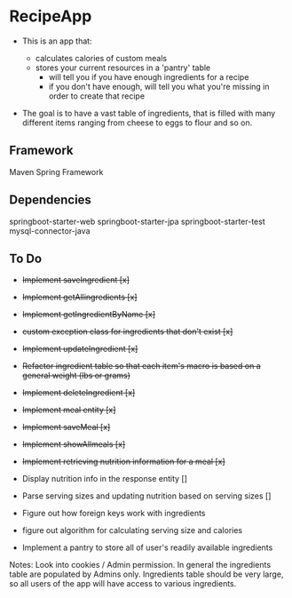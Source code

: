 # RecipeApp
- This is an app that:
	- calculates calories of custom meals
	- stores your current resources in a 'pantry' table
		- will tell you if you have enough ingredients for a recipe
		- if you don't have enough, will tell you what you're missing in order to create that recipe
	
- The goal is to have a vast table of ingredients, that is filled with
many different items ranging from cheese to eggs to flour and so on. 

## Framework ##
Maven 
Spring Framework

## Dependencies ##
springboot-starter-web
springboot-starter-jpa
springboot-starter-test
mysql-connector-java

## To Do ##
- ~~Implement saveIngredient [x]~~
- ~~Implement getAllingredients [x]~~
- ~~Implement getIngredientByName [x]~~
- ~~custom exception class for ingredients that don't exist [x]~~
- ~~Implement updateIngredient [x]~~
- ~~Refactor ingredient table so that each item's macro is based on a general weight (lbs or grams)~~
- ~~Implement deleteIngredient [x]~~
- ~~Implement meal entity [x]~~
- ~~Implement saveMeal [x]~~
- ~~Implement showAllmeals [x]~~
- ~~Implement retrieving nutrition information for a meal [x]~~
- Display nutrition info in the response entity []
- Parse serving sizes and updating nutrition based on serving sizes []
- Figure out how foreign keys work with ingredients
- figure out algorithm for calculating serving size and calories


- Implement a pantry to store all of user's readily available ingredients
	

Notes: Look into cookies / Admin permission. In general the ingredients table are populated by Admins only.
Ingredients table should be very large, so all users of the app will have access to various ingredients. 

